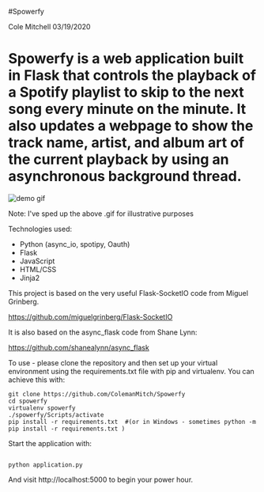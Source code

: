 #Spowerfy 

Cole Mitchell 03/19/2020

Spowerfy is a web application built in Flask that controls the playback of a Spotify playlist to skip to the next song every minute on the minute. It also updates a webpage to show the track name, artist, and album art of the current playback by using an asynchronous background thread.
===========

![demo gif](giphy.gif)

Note: I've sped up the above .gif for illustrative purposes

Technologies used:
* Python (async_io, spotipy, Oauth)
* Flask
* JavaScript
* HTML/CSS
* Jinja2

This project is based on the very useful Flask-SocketIO code from Miguel Grinberg.

https://github.com/miguelgrinberg/Flask-SocketIO

It is also based on the async_flask code from Shane Lynn:

https://github.com/shanealynn/async_flask

To use - please clone the repository and then set up your virtual environment using the requirements.txt file with pip and virtualenv. You can achieve this with:


    git clone https://github.com/ColemanMitch/Spowerfy
    cd spowerfy
    virtualenv spowerfy
    ./spowerfy/Scripts/activate
    pip install -r requirements.txt  #(or in Windows - sometimes python -m pip install -r requirements.txt )



Start the application with:

<code>
python application.py
</code>

And visit http://localhost:5000 to begin your power hour.
